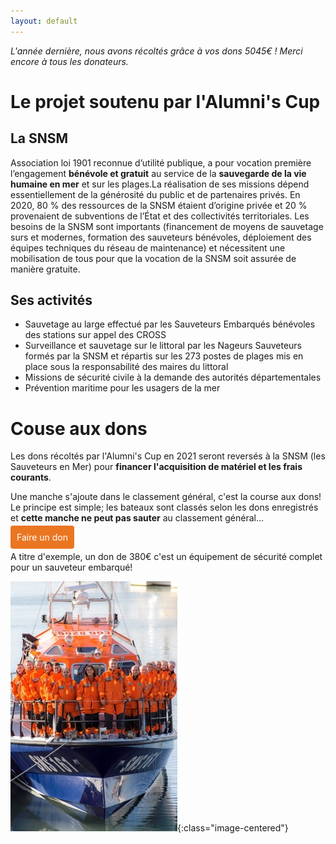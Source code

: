 ```yaml
---
layout: default
---
```


*L'année dernière, nous avons récoltés grâce à vos dons 5045€ ! Merci encore à tous les donateurs.*

# Le projet soutenu par l'Alumni's Cup

## La SNSM

Association loi 1901 reconnue d’utilité publique, a pour vocation première l’engagement **bénévole et gratuit** au service de la **sauvegarde de la vie humaine en mer** et sur les plages.La réalisation de ses missions dépend essentiellement de la générosité du public et de partenaires privés. En 2020, 80 % des ressources de la SNSM étaient d’origine privée et 20 % provenaient de subventions de l’État et des collectivités territoriales. Les besoins de la SNSM sont importants (financement de moyens de sauvetage surs et modernes, formation des sauveteurs bénévoles, déploiement des équipes techniques du réseau de maintenance) et nécessitent une mobilisation de tous pour que la vocation de la SNSM soit assurée de manière gratuite.

## Ses activités
- Sauvetage au large effectué par les Sauveteurs Embarqués bénévoles des stations sur appel des CROSS
- Surveillance et sauvetage sur le littoral par les Nageurs Sauveteurs formés par la SNSM et répartis sur les 273 postes de plages mis en place sous la responsabilité des maires du littoral
- Missions de sécurité civile à la demande des autorités départementales
- Prévention maritime pour les usagers de la mer

# Couse aux dons

Les dons récoltés par l'Alumni's Cup en 2021 seront reversés à la SNSM (les Sauveteurs en Mer) pour **financer l'acquisition de matériel et les frais courants**.

Une manche s'ajoute dans le classement général, c'est la course aux dons! Le principe est simple; les bateaux sont classés selon les dons enregistrés et **cette manche ne peut pas sauter** au classement général...

<div class="flex-h space-around">
<a  id="payasso"
    href="https://monetico.apayer.fr/alumni-sailing/dons">
    Faire un don
</a>
</div>

A titre d'exemple, un don de 380€ c'est un équipement de sécurité complet pour un sauveteur embarqué!


<style>
#payasso {
    padding:    10px;
    color:      white;
    margin:     auto;
    background-color:   #ea7622;
    text-decoration:    none;
    border-radius: 4px;
}
.image-centered
{
margin: 0 auto;
display: block;
}
</style>
![Le vecteur du Havre et ses bénévoles](/assets/img/snsm_vecteur.jpg){:class="image-centered"}
